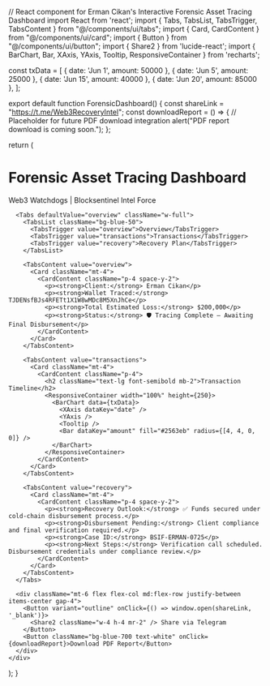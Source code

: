 // React component for Erman Cikan's Interactive Forensic Asset Tracing Dashboard
import React from 'react';
import { Tabs, TabsList, TabsTrigger, TabsContent } from "@/components/ui/tabs";
import { Card, CardContent } from "@/components/ui/card";
import { Button } from "@/components/ui/button";
import { Share2 } from 'lucide-react';
import { BarChart, Bar, XAxis, YAxis, Tooltip, ResponsiveContainer } from 'recharts';

const txData = [
  { date: 'Jun 1', amount: 50000 },
  { date: 'Jun 5', amount: 25000 },
  { date: 'Jun 15', amount: 40000 },
  { date: 'Jun 20', amount: 85000 },
];

export default function ForensicDashboard() {
  const shareLink = "https://t.me/Web3RecoveryIntel";
  const downloadReport = () => {
    // Placeholder for future PDF download integration
    alert("PDF report download is coming soon.");
  };

  return (
    <div className="p-6 max-w-6xl mx-auto bg-white rounded-2xl shadow-md">
      <h1 className="text-3xl font-bold text-blue-700 mb-1">Forensic Asset Tracing Dashboard</h1>
      <p className="text-sm text-gray-600 mb-4">Web3 Watchdogs | Blocksentinel Intel Force</p>

      <Tabs defaultValue="overview" className="w-full">
        <TabsList className="bg-blue-50">
          <TabsTrigger value="overview">Overview</TabsTrigger>
          <TabsTrigger value="transactions">Transactions</TabsTrigger>
          <TabsTrigger value="recovery">Recovery Plan</TabsTrigger>
        </TabsList>

        <TabsContent value="overview">
          <Card className="mt-4">
            <CardContent className="p-4 space-y-2">
              <p><strong>Client:</strong> Erman Cikan</p>
              <p><strong>Wallet Traced:</strong> TJDENsfBJs4RFETt1X1W8wMDc8M5XnJhCe</p>
              <p><strong>Total Estimated Loss:</strong> $200,000</p>
              <p><strong>Status:</strong> 🛡️ Tracing Complete — Awaiting Final Disbursement</p>
            </CardContent>
          </Card>
        </TabsContent>

        <TabsContent value="transactions">
          <Card className="mt-4">
            <CardContent className="p-4">
              <h2 className="text-lg font-semibold mb-2">Transaction Timeline</h2>
              <ResponsiveContainer width="100%" height={250}>
                <BarChart data={txData}>
                  <XAxis dataKey="date" />
                  <YAxis />
                  <Tooltip />
                  <Bar dataKey="amount" fill="#2563eb" radius={[4, 4, 0, 0]} />
                </BarChart>
              </ResponsiveContainer>
            </CardContent>
          </Card>
        </TabsContent>

        <TabsContent value="recovery">
          <Card className="mt-4">
            <CardContent className="p-4 space-y-2">
              <p><strong>Recovery Outlook:</strong> ✅ Funds secured under cold-chain disbursement process.</p>
              <p><strong>Disbursement Pending:</strong> Client compliance and final verification required.</p>
              <p><strong>Case ID:</strong> BSIF-ERMAN-0725</p>
              <p><strong>Next Steps:</strong> Verification call scheduled. Disbursement credentials under compliance review.</p>
            </CardContent>
          </Card>
        </TabsContent>
      </Tabs>

      <div className="mt-6 flex flex-col md:flex-row justify-between items-center gap-4">
        <Button variant="outline" onClick={() => window.open(shareLink, '_blank')}>
          <Share2 className="w-4 h-4 mr-2" /> Share via Telegram
        </Button>
        <Button className="bg-blue-700 text-white" onClick={downloadReport}>Download PDF Report</Button>
      </div>
    </div>
  );
}
